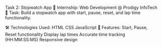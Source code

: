 Task 2: Stopwatch App
🚀 Internship: Web Development @ Prodigy InfoTech
📁 Task: Build a stopwatch app with start, pause, reset, and lap time functionality.

🛠️ Technologies Used:
HTML
CSS
JavaScript
🧠 Features:
Start, Pause, Reset functionality
Display lap times
Accurate time tracking (HH:MM:SS:MS)
Responsive design
